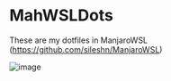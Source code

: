 # MahWSLDots
These are my dotfiles in ManjaroWSL (https://github.com/sileshn/ManjaroWSL)

![image](https://user-images.githubusercontent.com/77536695/134772059-20ab2dd0-1547-4233-92c4-0f79b650f9ba.png)

